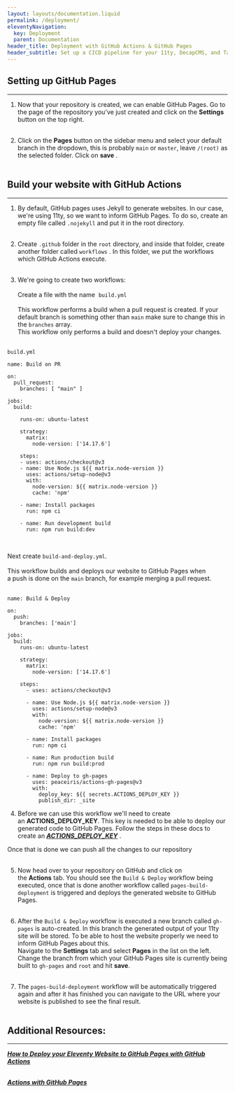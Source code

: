```yaml
---
layout: layouts/documentation.liquid
permalink: /deployment/
eleventyNavigation:
  key: Deployment
  parent: Documentation
header_title: Deployment with GitHub Actions & GitHub Pages
header_subtitle: Set up a CICD pipeline for your 11ty, DecapCMS, and TailwindCSS template
---
```


## Setting up GitHub Pages
---
 1. Now that your repository is created, we can enable GitHub Pages. Go to the page of the repository you've just created and click on the **Settings** button on the top right. </br></br>

 2. Click on the **Pages** button on the sidebar menu and select your default branch in the dropdown, this is probably `main` or `master`, leave `/(root)` as the selected folder. Click on **save** .</br></br>

## Build your website with GitHub Actions
---
1. By default, GitHub pages uses Jekyll to generate websites. In our case, we're using 11ty, so we want to inform GitHub Pages.
To do so, create an empty file called `.nojekyll` and put it in the root directory. </br></br>

2. Create `.github` folder in the `root` directory, and inside that folder, create another folder called `workflows` . In this folder, we put the workflows which GitHub Actions execute. </br></br>

3. We're going to create two workflows: </br></br>
Create a file with the name  `build.yml`  </br></br>
This workflow performs a build when a pull request is created.
If your default branch is something other than `main` make sure to change this in the `branches` array. </br>
This workflow only performs a build and doesn't deploy your changes.</br></br>

```
build.yml

name: Build on PR

on:
  pull_request:
    branches: [ "main" ]

jobs:
  build:

    runs-on: ubuntu-latest

    strategy:
      matrix:
        node-version: ['14.17.6']

    steps:
    - uses: actions/checkout@v3
    - name: Use Node.js ${{ matrix.node-version }}
      uses: actions/setup-node@v3
      with:
        node-version: ${{ matrix.node-version }}
        cache: 'npm'

    - name: Install packages
      run: npm ci

    - name: Run development build
      run: npm run build:dev
```
</br>

Next create `build-and-deploy.yml`. </br></br>
This workflow builds and deploys our website to GitHub Pages when a push is done on the ```main``` branch, for example merging a pull request. </br></br>

```
name: Build & Deploy

on:
  push:
    branches: ['main']

jobs:
  build:
    runs-on: ubuntu-latest

    strategy:
      matrix:
        node-version: ['14.17.6']

    steps:
      - uses: actions/checkout@v3

      - name: Use Node.js ${{ matrix.node-version }}
        uses: actions/setup-node@v3
        with:
          node-version: ${{ matrix.node-version }}
          cache: 'npm'

      - name: Install packages
        run: npm ci

      - name: Run production build
        run: npm run build:prod

      - name: Deploy to gh-pages
        uses: peaceiris/actions-gh-pages@v3
        with:
          deploy_key: ${{ secrets.ACTIONS_DEPLOY_KEY }}
          publish_dir: _site

```
4. Before we can use this workflow we'll need to create an **ACTIONS_DEPLOY_KEY**. This key is needed to be able to deploy our generated code to GitHub Pages. Follow the steps in these docs to create an ***[ACTIONS_DEPLOY_KEY](https://github.com/peaceiris/actions-gh-pages#%EF%B8%8F-create-ssh-deploy-key)*** .</br>


Once that is done we can push all the changes to our repository </br></br>

5. Now head over to your repository on GitHub and click on the **Actions** tab. You should see the `Build & Deploy` workflow being executed, once that is done another workflow called `pages-build-deployment` is triggered and deploys the generated website to GitHub Pages.</br></br>

6. After the `Build & Deploy` workflow is executed a new branch called `gh-pages` is auto-created. In this branch the generated output of your 11ty site will be stored. To be able to host the website properly we need to inform GitHub Pages about this.</br> Navigate to the **Settings** tab and select **Pages** in the list on the left. Change the branch from which your GitHub Pages site is currently being built to `gh-pages` and `root` and hit **save**.</br></br>

7. The ```pages-build-deployment``` workflow will be automatically triggered again and after it has finished you can navigate to the URL where your website is published to see the final result.</br></br>

## Additional Resources:
---
***[How to Deploy your Eleventy Website to GitHub Pages with GitHub Actions](https://maarten.be/blog/20220730/how-to-deploy-your-eleventy-website-to-github-pages-with-github-actions/)*** </br></br>

***[Actions with GitHub Pages](https://github.com/peaceiris/actions-gh-pages#%EF%B8%8F-create-ssh-deploy-key)***




